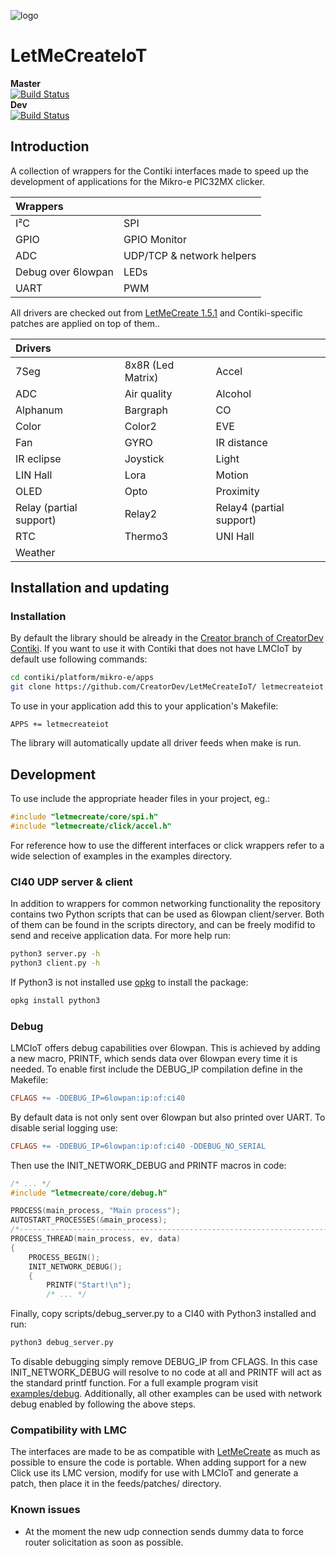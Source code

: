 ![logo](https://static.creatordev.io/logo-md-s.svg)
# LetMeCreateIoT

**Master**  
[![Build Status](https://travis-ci.org/CreatorDev/LetMeCreateIoT.svg?branch=master)](https://travis-ci.org/CreatorDev/LetMeCreateIoT)  
**Dev**  
[![Build Status](https://travis-ci.org/CreatorDev/LetMeCreateIoT.svg?branch=dev)](https://travis-ci.org/CreatorDev/LetMeCreateIoT)

## Introduction

A collection of wrappers for the Contiki interfaces made to speed up the development of applications 
for the Mikro-e PIC32MX clicker.

|Wrappers||
|:------------| :-------------------|
|I²C|SPI|
|GPIO|GPIO Monitor|
|ADC|UDP/TCP & network helpers|
|Debug over 6lowpan|LEDs|
|UART|PWM|

All drivers are checked out from [LetMeCreate 1.5.1](https://github.com/CreatorDev/LetMeCreate/tree/v1.5.1) and
Contiki-specific patches are applied on top of them..

|Drivers|||
|:------------|:-------------------|:-------------------|
|7Seg|8x8R (Led Matrix)|Accel|
|ADC|Air quality|Alcohol|
|Alphanum|Bargraph|CO|
|Color|Color2|EVE|
|Fan|GYRO|IR distance|
|IR eclipse|Joystick|Light|
|LIN Hall|Lora|Motion|
|OLED|Opto|Proximity|
|Relay (partial support)|Relay2|Relay4 (partial support)|
|RTC|Thermo3|UNI Hall|
|Weather|||

## Installation and updating

### Installation

By default the library should be already in the [Creator branch of CreatorDev Contiki](https://github.com/CreatorDev/contiki/tree/creator).
If you want to use it with Contiki that does not have LMCIoT by default use following commands:

```sh
cd contiki/platform/mikro-e/apps
git clone https://github.com/CreatorDev/LetMeCreateIoT/ letmecreateiot
```

To use in your application add this to your application's Makefile:

```make
APPS += letmecreateiot
```

The library will automatically update all driver feeds when make is run.

## Development

To use include the appropriate header files in your project, eg.:

```C
#include "letmecreate/core/spi.h"
#include "letmecreate/click/accel.h"
```

For reference how to use the different interfaces or click wrappers refer to a wide selection of 
examples in the examples directory.

### CI40 UDP server & client

In addition to wrappers for common networking functionality the repository contains two Python scripts
that can be used as 6lowpan client/server. Both of them can be found in the scripts directory, and
can be freely modifid to send and receive application data. For more help run:

```sh
python3 server.py -h
python3 client.py -h
```

If Python3 is not installed use [opkg](https://docs.creatordev.io/ci40/guides/openwrt-platform/#using-opkg)
to install the package:

```sh
opkg install python3
```

### Debug

LMCIoT offers debug capabilities over 6lowpan. This is achieved by adding a new macro, PRINTF, which 
sends data over 6lowpan every time it is needed. To enable first include the DEBUG_IP compilation 
define in the Makefile:

```Makefile
CFLAGS += -DDEBUG_IP=6lowpan:ip:of:ci40
```

By default data is not only sent over 6lowpan but also printed over UART. To disable serial logging use:

```Makefile
CFLAGS += -DDEBUG_IP=6lowpan:ip:of:ci40 -DDEBUG_NO_SERIAL
```

Then use the INIT_NETWORK_DEBUG and PRINTF macros in code:
```C
/* ... */
#include "letmecreate/core/debug.h"

PROCESS(main_process, "Main process");
AUTOSTART_PROCESSES(&main_process);
/*---------------------------------------------------------------------------*/
PROCESS_THREAD(main_process, ev, data)
{
    PROCESS_BEGIN();
    INIT_NETWORK_DEBUG();
    {
        PRINTF("Start!\n");
        /* ... */
```
Finally, copy scripts/debug_server.py to a CI40 with Python3 installed and run:
```sh
python3 debug_server.py
```

To disable debugging simply remove DEBUG_IP from CFLAGS. In this case INIT_NETWORK_DEBUG will 
resolve to no code at all and PRINTF will act as the standard printf function. For a full example 
program visit [examples/debug](https://github.com/CreatorDev/LetMeCreateIoT/tree/master/examples/debug). 
Additionally, all other examples can be used with network debug enabled by following the above steps.

### Compatibility with LMC

The interfaces are made to be as compatible with [LetMeCreate](https://github.com/CreatorDev/LetMeCreate) 
as much as possible to ensure the code is portable. When adding support for a new Click use its LMC
version, modify for use with LMCIoT and generate a patch, then place it in the
feeds/patches/ directory.

### Known issues

- At the moment the new udp connection sends dummy data to force router solicitation as soon as 
possible.
